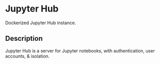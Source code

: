 # Jupyter Hub

Dockerized Jupyter Hub instance.

## Description

Jupyter Hub is a server for Jupyter notebooks, with authentication, user accounts, & isolation.
